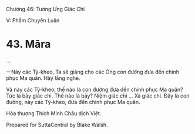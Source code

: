  

Chương 46: Tương Ưng Giác Chi

V: Phẩm Chuyển Luân

# 43\. Māra

…

—Này các Tỷ-kheo, Ta sẽ giảng cho các Ông con đường đưa đến chinh phục Ma quân. Hãy lắng nghe.

Và này các Tỷ-kheo, thế nào là con đường đưa đến chinh phục Ma quân? Tức là bảy giác chi. Thế nào là bảy? Niệm giác chi … Xả giác chi. Ðây là con đường, này các Tỷ-kheo, đưa đến chinh phục Ma quân.

Hòa thượng Thích Minh Châu dịch Việt.

Prepared for SuttaCentral by Blake Walsh.